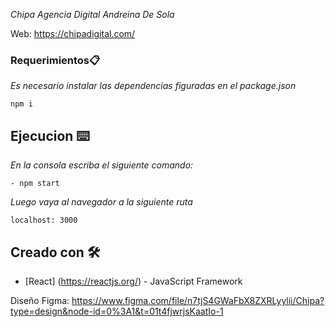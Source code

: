 _Chipa Agencia Digital_
_Andreina De Sola_

Web: https://chipadigital.com/

### Requerimientos📋

_Es necesario instalar las dependencias figuradas en el package.json_

```
npm i 
```
## Ejecucion ⌨️
_En la consola escriba el siguiente comando:_
```
- npm start
```
_Luego vaya al navegador a la siguiente ruta_
```
localhost: 3000
```
## Creado con 🛠️

* [React] (https://reactjs.org/) - JavaScript Framework

Diseño Figma: https://www.figma.com/file/n7tjS4GWaFbX8ZXRLyylii/Chipa?type=design&node-id=0%3A1&t=01t4fjwrjsKaatIo-1